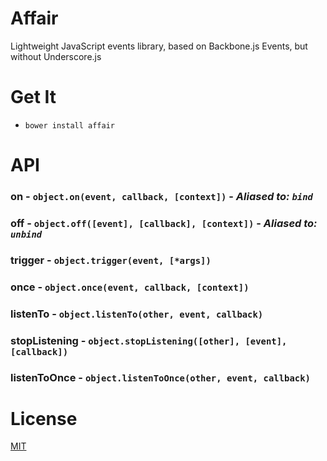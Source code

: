 # Affair
Lightweight JavaScript events library, based on Backbone.js Events, but without Underscore.js

# Get It

- `bower install affair`

# API

### on - `object.on(event, callback, [context])` - *Aliased to: `bind`*

### off - `object.off([event], [callback], [context])` - *Aliased to: `unbind`*

### trigger - `object.trigger(event, [*args])`

### once - `object.once(event, callback, [context])`

### listenTo - `object.listenTo(other, event, callback)`

### stopListening - `object.stopListening([other], [event], [callback])`

### listenToOnce - `object.listenToOnce(other, event, callback)`

# License
[MIT](http://jbrooksuk.mit-license.org)
